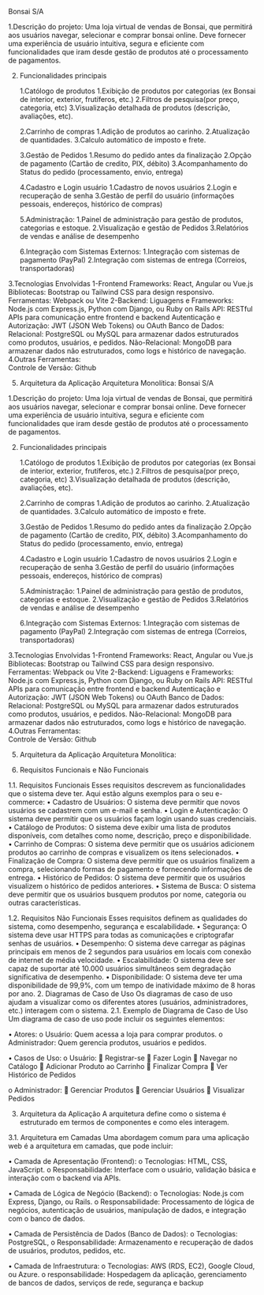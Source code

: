 Bonsai S/A

1.Descrição do projeto:
Uma loja virtual de vendas de Bonsai, que permitirá aos usuários navegar, selecionar e comprar bonsai online. Deve fornecer uma experiência de usuário intuitiva, segura e eficiente com funcionalidades que iram desde gestão de produtos até o processamento de pagamentos.
 
2. Funcionalidades principais

    1.Católogo de produtos
        1.Exibição de produtos por categorias (ex Bonsai de interior, exterior, frutíferos, etc.)
        2.Filtros de pesquisa(por preço, categoria, etc)
        3.Visualização detalhada de produtos (descrição, avaliações, etc).

    2.Carrinho de compras
        1.Adição de produtos ao carinho.
        2.Atualização de quantidades.
        3.Calculo automático de imposto e frete.
    
    3.Gestão de Pedidos
        1.Resumo do pedido antes da finalização
        2.Opção de pagamento (Cartão de credito, PIX, débito)
        3.Acompanhamento do Status do pedido (processamento, envio, entrega)
    
    4.Cadastro e Login usuário
        1.Cadastro de novos usuários
        2.Login e recuperação de senha
        3.Gestão de perfil do usuário (informações pessoais, endereços, histórico de compras)
    
    5.Administração:
        1.Painel de administração para gestão de produtos, categorias e estoque.
        2.Visualização e gestão de Pedidos
        3.Relatórios de vendas e análise de desempenho
    
    6.Integração com Sistemas Externos:
        1.Integração com sistemas de pagamento (PayPal)
        2.Integração com sistemas de entrega (Correios, transportadoras)
    
3.Tecnologias Envolvidas
    1-Frontend
        Frameworks: React, Angular ou Vue.js
        Bibliotecas: Bootstrap ou Tailwind CSS para design responsivo.
        Ferramentas: Webpack ou Vite
    2-Backend:
        Liguagens e Frameworks: Node.js com Express.js, Python com Django, ou Ruby on Rails
        API: RESTful APIs para comunicação entre frontend e backend
        Autenticação e Autorização: JWT (JSON Web Tokens) ou OAuth
    Banco de Dados:
        Relacional: PostgreSQL ou MySQL para armazenar dados estruturados como produtos, usuários, e pedidos.
        Não-Relacional: MongoDB para armazenar dados não estruturados, como logs e histórico de navegação.
4.Outras Ferramentas:    
    Controle de Versão: Github

5. Arquitetura da Aplicação
    Arquitetura Monolítica:
    Bonsai S/A

1.Descrição do projeto:
Uma loja virtual de vendas de Bonsai, que permitirá aos usuários navegar, selecionar e comprar bonsai online. Deve fornecer uma experiência de usuário intuitiva, segura e eficiente com funcionalidades que iram desde gestão de produtos até o processamento de pagamentos.
 
2. Funcionalidades principais

    1.Católogo de produtos
        1.Exibição de produtos por categorias (ex Bonsai de interior, exterior, frutíferos, etc.)
        2.Filtros de pesquisa(por preço, categoria, etc)
        3.Visualização detalhada de produtos (descrição, avaliações, etc).

    2.Carrinho de compras
        1.Adição de produtos ao carinho.
        2.Atualização de quantidades.
        3.Calculo automático de imposto e frete.
    
    3.Gestão de Pedidos
        1.Resumo do pedido antes da finalização
        2.Opção de pagamento (Cartão de credito, PIX, débito)
        3.Acompanhamento do Status do pedido (processamento, envio, entrega)
    
    4.Cadastro e Login usuário
        1.Cadastro de novos usuários
        2.Login e recuperação de senha
        3.Gestão de perfil do usuário (informações pessoais, endereços, histórico de compras)
    
    5.Administração:
        1.Painel de administração para gestão de produtos, categorias e estoque.
        2.Visualização e gestão de Pedidos
        3.Relatórios de vendas e análise de desempenho
    
    6.Integração com Sistemas Externos:
        1.Integração com sistemas de pagamento (PayPal)
        2.Integração com sistemas de entrega (Correios, transportadoras)
    
3.Tecnologias Envolvidas
    1-Frontend
        Frameworks: React, Angular ou Vue.js
        Bibliotecas: Bootstrap ou Tailwind CSS para design responsivo.
        Ferramentas: Webpack ou Vite
    2-Backend:
        Liguagens e Frameworks: Node.js com Express.js, Python com Django, ou Ruby on Rails
        API: RESTful APIs para comunicação entre frontend e backend
        Autenticação e Autorização: JWT (JSON Web Tokens) ou OAuth
    Banco de Dados:
        Relacional: PostgreSQL ou MySQL para armazenar dados estruturados como produtos, usuários, e pedidos.
        Não-Relacional: MongoDB para armazenar dados não estruturados, como logs e histórico de navegação.
4.Outras Ferramentas:    
    Controle de Versão: Github

5. Arquitetura da Aplicação
    Arquitetura Monolítica:

1. Requisitos Funcionais e Não Funcionais

1.1. Requisitos Funcionais
Esses requisitos descrevem as funcionalidades que o sistema deve ter. Aqui estão alguns exemplos para o seu e-commerce:
•	Cadastro de Usuários: O sistema deve permitir que novos usuários se cadastrem com um e-mail e senha.
•	Login e Autenticação: O sistema deve permitir que os usuários façam login usando suas credenciais.
•	Catálogo de Produtos: O sistema deve exibir uma lista de produtos disponíveis, com detalhes como nome, descrição, preço e disponibilidade.
•	Carrinho de Compras: O sistema deve permitir que os usuários adicionem produtos ao carrinho de compras e visualizem os itens selecionados.
•	Finalização de Compra: O sistema deve permitir que os usuários finalizem a compra, selecionando formas de pagamento e fornecendo informações de entrega.
•	Histórico de Pedidos: O sistema deve permitir que os usuários visualizem o histórico de pedidos anteriores.
•	Sistema de Busca: O sistema deve permitir que os usuários busquem produtos por nome, categoria ou outras características.

1.2. Requisitos Não Funcionais
Esses requisitos definem as qualidades do sistema, como desempenho, segurança e escalabilidade.
•	Segurança: O sistema deve usar HTTPS para todas as comunicações e criptografar senhas de usuários.
•	Desempenho: O sistema deve carregar as páginas principais em menos de 2 segundos para usuários em locais com conexão de internet de média velocidade.
•	Escalabilidade: O sistema deve ser capaz de suportar até 10.000 usuários simultâneos sem degradação significativa de desempenho.
•	Disponibilidade: O sistema deve ter uma disponibilidade de 99,9%, com um tempo de inatividade máximo de 8 horas por ano.
2. Diagramas de Caso de Uso
Os diagramas de caso de uso ajudam a visualizar como os diferentes atores (usuários, administradores, etc.) interagem com o sistema.
2.1. Exemplo de Diagrama de Caso de Uso
Um diagrama de caso de uso pode incluir os seguintes elementos:

•	Atores:
o	Usuário: Quem acessa a loja para comprar produtos.
o	Administrador: Quem gerencia produtos, usuários e pedidos.

•	Casos de Uso:
o	Usuário:
	Registrar-se
	Fazer Login
	Navegar no Catálogo
	Adicionar Produto ao Carrinho
	Finalizar Compra
	Ver Histórico de Pedidos

o	Administrador:
	Gerenciar Produtos
	Gerenciar Usuários
	Visualizar Pedidos

3. Arquitetura da Aplicação
A arquitetura define como o sistema é estruturado em termos de componentes e como eles interagem.

3.1. Arquitetura em Camadas
Uma abordagem comum para uma aplicação web é a arquitetura em camadas, que pode incluir:

•	Camada de Apresentação (Frontend):
o	Tecnologias: HTML, CSS, JavaScript.
o	Responsabilidade: Interface com o usuário, validação básica e interação com o backend via APIs.

•	Camada de Lógica de Negócio (Backend):
o	Tecnologias: Node.js com Express, Django, ou Rails.
o	Responsabilidade: Processamento de lógica de negócios, autenticação de usuários, manipulação de dados, e integração com o banco de dados.

•	Camada de Persistência de Dados (Banco de Dados):
o	Tecnologias: PostgreSQL, 
o	Responsabilidade: Armazenamento e recuperação de dados de usuários, produtos, pedidos, etc.

•	Camada de Infraestrutura:
o	Tecnologias: AWS (RDS, EC2), Google Cloud, ou Azure.
o	responsabilidade: Hospedagem da aplicação, gerenciamento de bancos de dados, serviços de rede, segurança e backup


    
